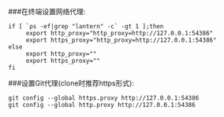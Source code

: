 ###在终端设置网络代理:
```
if [ `ps -ef|grep "lantern" -c` -gt 1 ];then
     export http_proxy="http_proxy=http://127.0.0.1:54386"
     export https_proxy="http_proxy=http://127.0.0.1:54386"
else
     export http_proxy=""
     export https_proxy=""
fi
```
###设置Git代理(clone时推荐https形式):
```
git config --global https.proxy http://127.0.0.1:54386
git config --global http.proxy http://127.0.0.1:54386
```

